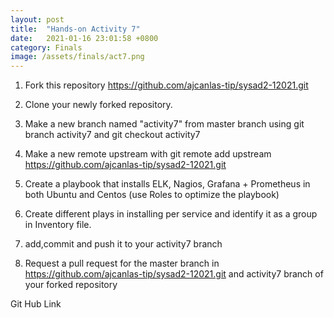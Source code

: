 ```yaml
---
layout: post
title:  "Hands-on Activity 7"
date:   2021-01-16 23:01:58 +0800
category: Finals
image: /assets/finals/act7.png
---
```

1. Fork this repository https://github.com/ajcanlas-tip/sysad2-12021.git

2. Clone your newly forked repository. 

3. Make a new branch named "activity7" from master branch using git branch activity7 and git checkout activity7

4. Make a new remote upstream with git remote add upstream https://github.com/ajcanlas-tip/sysad2-12021.git

5. Create a playbook that installs ELK, Nagios, Grafana + Prometheus in both Ubuntu and Centos (use Roles to optimize the playbook)

6. Create different plays in installing per service and identify it as a group in Inventory file.

7. add,commit and push it to your activity7 branch

8. Request a pull request for the master branch in https://github.com/ajcanlas-tip/sysad2-12021.git  and activity7 branch of your forked repository

Git Hub Link